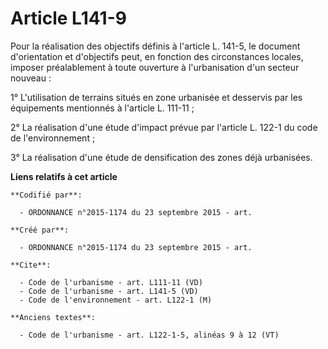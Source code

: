 # Article L141-9

Pour la réalisation des objectifs définis à l'article L. 141-5, le document d'orientation et d'objectifs peut, en fonction
des circonstances locales, imposer préalablement à toute ouverture à l'urbanisation d'un secteur nouveau : 

1° L'utilisation de terrains situés en zone urbanisée et desservis par les équipements mentionnés à l'article L. 111-11 ; 

2° La réalisation d'une étude d'impact prévue par l'article L. 122-1 du code de l'environnement ; 

3° La réalisation d'une étude de densification des zones déjà urbanisées.

**Liens relatifs à cet article**

	**Codifié par**:

	  - ORDONNANCE n°2015-1174 du 23 septembre 2015 - art.

	**Créé par**:

	  - ORDONNANCE n°2015-1174 du 23 septembre 2015 - art.

	**Cite**:

	  - Code de l'urbanisme - art. L111-11 (VD)
	  - Code de l'urbanisme - art. L141-5 (VD)
	  - Code de l'environnement - art. L122-1 (M)

	**Anciens textes**:

	  - Code de l'urbanisme - art. L122-1-5, alinéas 9 à 12 (VT)
